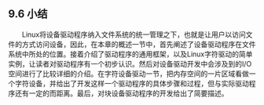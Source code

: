## 9.6 小结

&emsp;&emsp;Linux将设备驱动程序纳入文件系统的统一管理之下，也就是让用户以访问文件的方式访问设备，因此，在本章的概述一节中，首先阐述了设备驱动程序在文件系统中所处的位置。接着介绍了驱动程序的通用框架，以及Linux字符驱动的简单实例，让读者对驱动程序有一个初步认识。然后对设备驱动开发中会涉及到的I/O空间进行了比较详细的介绍。在字符设备驱动一节，把内存空间的一片区域看做一个字符设备，并给出了开发这样一个驱动程序的具体步骤和过程，但与实际驱动程序还有一定的而距离。最后，对块设备驱动程序的开发给出了简要描述。
